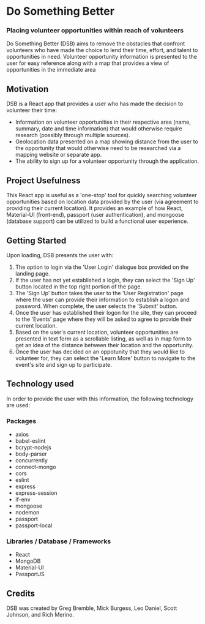 # Do Something Better
### Placing volunteer opportunities within reach of volunteers

Do Something Better (DSB) aims to remove the obstacles that confront volunteers who have made the choice to lend their time, effort, and talent to opportunities in need.  Volunteer opportunity information is presented to the user for easy reference along with a map that provides a view of opportunities in the immediate area

## Motivation
DSB is a React app that provides a user who has made the decision to volunteer their time:
* Information on volunteer opportunities in their respective area (name, summary, date and time information) that would otherwise require research (possibly through multiple sources).
* Geolocation data presented on a map showing distance from the user to the opportunity that would otherwise need to be researched via a mapping website or separate app.
* The ability to sign up for a volunteer opportunity through the application.

## Project Usefulness
This React app is useful as a 'one-stop' tool for quickly searching volunteer opportunities based on location data provided by the user (via agreement to providing their current location).  It provides an example of how React, Material-UI (front-end), passport (user authentication), and mongoose (database support) can be utilized to build a functional user experience.

## Getting Started
Upon loading, DSB presents the user with:

1.  The option to login via the 'User Login' dialogue box provided on the landing page.
2.  If the user has not yet established a login, they can select the 'Sign Up' button located in the top right portion of the page.
3.  The 'Sign Up' button takes the user to the 'User Registration' page where the user can provide their information to establish a logon and password.  When complete, the user selects the 'Submit' button.
4.  Once the user has established their logon for the site, they can proceed to the 'Events' page where they will be asked to agree to provide their current location.
5.  Based on the user's current location, volunteer opportunities are presented in text form as a scrollable listing, as well as in map form to get an idea of the distance between their location and the opportunity.
6.  Once the user has decided on an oppotunity that they would like to volunteer for, they can select the 'Learn More' button to navigate to the event's site and sign up to participate.

## Technology used
In order to provide the user with this information, the following technology are used:

### Packages
* axios
* babel-eslint
* bcrypt-nodejs
* body-parser
* concurrently
* connect-mongo
* cors
* eslint
* express
* express-session
* if-env
* mongoose
* nodemon
* passport
* passport-local

### Libraries / Database / Frameworks
* React
* MongoDB
* Material-UI
* PassportJS

## Credits
DSB was created by Greg Bremble, Mick Burgess, Leo Daniel, Scott Johnson, and Rich Merino.
